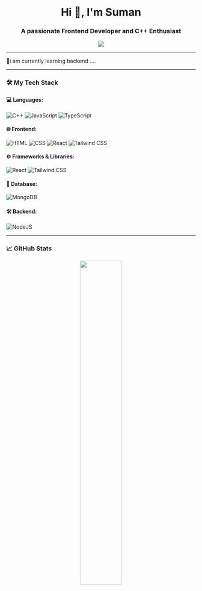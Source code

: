 <h1 align="center">Hi 👋, I'm Suman</h1>
<h3 align="center">A passionate Frontend Developer and C++ Enthusiast</h3>

<p align="center">
  <img src="https://readme-typing-svg.herokuapp.com/?lines=Frontend+Developer;JavaScript+%7C+TypeScript+%7C+React+%7C+Node.js;Open+Source+Contributor;Lifelong+Learner&center=true&width=500&height=45">
</p>

---

<p> 🚀i am currently learning backend ....</p>

---

### 🛠️ My Tech Stack

#### 💻 Languages:
![C++](https://img.shields.io/badge/C++-00599C?style=for-the-badge&logo=c%2B%2B&logoColor=white)
![JavaScript](https://img.shields.io/badge/JavaScript-F7DF1E?style=for-the-badge&logo=javascript&logoColor=black)
![TypeScript](https://img.shields.io/badge/TypeScript-3178C6?style=for-the-badge&logo=typescript&logoColor=white)

#### 🌐 Frontend:
![HTML](https://img.shields.io/badge/HTML5-E34F26?style=for-the-badge&logo=html5&logoColor=white)
![CSS](https://img.shields.io/badge/CSS3-1572B6?style=for-the-badge&logo=css3&logoColor=white)
![React](https://img.shields.io/badge/React-20232A?style=for-the-badge&logo=react&logoColor=61DAFB)
![Tailwind CSS](https://img.shields.io/badge/Tailwind_CSS-38B2AC?style=for-the-badge&logo=tailwind-css&logoColor=white)

#### ⚙️ Frameworks & Libraries:
![React](https://img.shields.io/badge/React-61DAFB?style=for-the-badge&logo=react&logoColor=black)
![Tailwind CSS](https://img.shields.io/badge/Tailwind_CSS-06B6D4?style=for-the-badge&logo=tailwind-css&logoColor=white)

#### 💾 Database:
![MongoDB](https://img.shields.io/badge/MongoDB-4EA94B?style=for-the-badge&logo=mongodb&logoColor=white)


#### 🛠 Backend:
![NodeJS](https://img.shields.io/badge/Node.js-339933?style=for-the-badge&logo=nodedotjs&logoColor=white)

---

### 📈 GitHub Stats

<p align="center">
  <img src="https://github-readme-stats.vercel.app/api?username=Suman0777&show_icons=true&theme=tokyonight" width="47%" />
</p>


